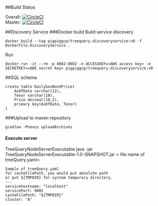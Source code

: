 
##Build Status

Overall: [![CircleCI](https://circleci.com/gh/dexterchan/TreeQuery.svg?style=svg)](https://circleci.com/gh/dexterchan/TreeQuery) <br>
Master: [![CircleCI](https://circleci.com/gh/dexterchan/TreeQuery/tree/master.svg?style=svg)](https://circleci.com/gh/dexterchan/TreeQuery/tree/master) <br>

##Discovery Service
###Docker build
Build service discovery
```
docker build --tag pigpiggcp/treequery.discoveryservice:v0 -f DockerFile.DiscoveryService .
```
Run
````
docker run -it --rm -p 8082:8082 -e ACCESSKEY=<AWS access key> -e SECRETKEY=<AWS secret key> pigpiggcp/treequery.discoveryservice:v0
````

##SQL schema
````
create table DailyGovBondPrice(
	AsOfDate varchar(12),
    Tenor varchar(10),
    Price decimal(10,2),
    primary key(AsOfDate, Tenor)
)
````

###Upload to maven repository
``````
gradlew -Pnexus uploadArchives
``````

#### Execute server
TreeQueryNodeServerExecutable
java -jar TreeQueryNodeServerExecutable-1.0-SNAPSHOT.jar < file name of treeQuery.yaml>
```
Sample of treeQuery.yaml
for cacheFilePath, you would put absolute path 
or put ${TMPDIR} for system temporary directory.
---
servicehostname: "localhost"
servicePort: 9002
cacheFilePath: "${TMPDIR}"
cluster: "A"
```